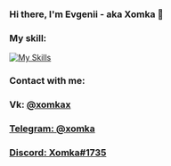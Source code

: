 ### Hi there, I'm Evgenii - aka Xomka 👋 
### My skill:
[![My Skills](https://skillicons.dev/icons?i=js,html,css,java,vue)](https://skillicons.dev)
### Contact with me:
### Vk: <a href="https://vk.com/xomkax" target="_blank">@xomkax
### Telegram: <a href="https://web.telegram.org/k/#@Xomka" target="_blank">@xomka
### Discord: Xomka#1735


